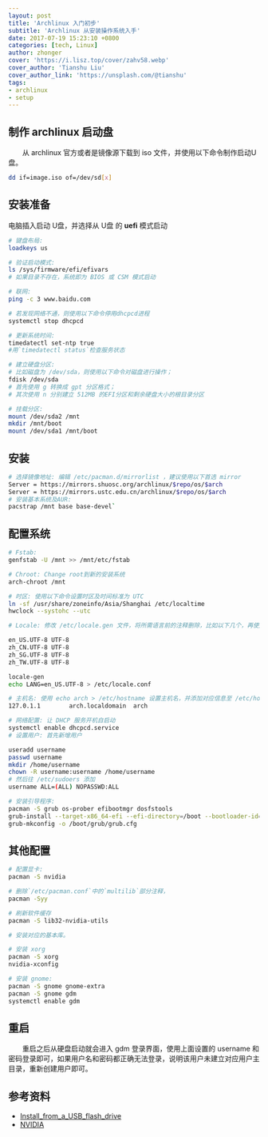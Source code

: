 ```yaml
---
layout: post
title: 'Archlinux 入门初步'
subtitle: 'Archlinux 从安装操作系统入手'
date: 2017-07-19 15:23:10 +0800
categories: [tech, Linux]
author: zhonger
cover: 'https://i.lisz.top/cover/zahv58.webp'
cover_author: 'Tianshu Liu'
cover_author_link: 'https://unsplash.com/@tianshu'
tags: 
- archlinux 
- setup
---
```


## 制作 archlinux 启动盘

&emsp;&emsp;从 archlinux 官方或者是镜像源下载到 iso 文件，并使用以下命令制作启动U盘。

```bash
dd if=image.iso of=/dev/sd[x]
```

## 安装准备

电脑插入启动 U盘，并选择从 U盘 的 **uefi** 模式启动

```bash
# 键盘布局:
loadkeys us

# 验证启动模式: 
ls /sys/firmware/efi/efivars
# 如果目录不存在，系统即为 BIOS 或 CSM 模式启动

# 联网:
ping -c 3 www.baidu.com

# 若发现网络不通，则使用以下命令停用dhcpcd进程
systemctl stop dhcpcd

# 更新系统时间: 
timedatectl set-ntp true
#用`timedatectl status`检查服务状态

# 建立硬盘分区:
# 比如磁盘为 /dev/sda，则使用以下命令对磁盘进行操作；
fdisk /dev/sda
# 首先使用 g 转换成 gpt 分区格式；
# 其次使用 n 分别建立 512MB 的EFI分区和剩余硬盘大小的根目录分区

# 挂载分区: 
mount /dev/sda2 /mnt
mkdir /mnt/boot
mount /dev/sda1 /mnt/boot
```

## 安装

```bash
# 选择镜像地址: 编辑 /etc/pacman.d/mirrorlist ，建议使用以下首选 mirror
Server = https://mirrors.shuosc.org/archlinux/$repo/os/$arch
Server = https://mirrors.ustc.edu.cn/archlinux/$repo/os/$arch
# 安装基本系统及AUR: 
pacstrap /mnt base base-devel`
```

## 配置系统

```bash
# Fstab: 
genfstab -U /mnt >> /mnt/etc/fstab

# Chroot: Change root到新的安装系统
arch-chroot /mnt

# 时区: 使用以下命令设置时区及时间标准为 UTC
ln -sf /usr/share/zoneinfo/Asia/Shanghai /etc/localtime
hwclock --systohc --utc

# Locale: 修改 /etc/locale.gen 文件，将所需语言前的注释删除，比如以下几个，再使用 locale-gen 生成locale配置文件，并提交默认语言

en_US.UTF-8 UTF-8
zh_CN.UTF-8 UTF-8
zh_SG.UTF-8 UTF-8
zh_TW.UTF-8 UTF-8

locale-gen
echo LANG=en_US.UTF-8 > /etc/locale.conf

# 主机名: 使用 echo arch > /etc/hostname 设置主机名，并添加对应信息至 /etc/hosts，如下所示：
127.0.1.1        arch.localdomain  arch

# 网络配置: 让 DHCP 服务开机自启动
systemctl enable dhcpcd.service 
# 设置用户: 首先新增用户

useradd username
passwd username
mkdir /home/username
chown -R username:username /home/username
# 然后往 /etc/sudoers 添加
username ALL=(ALL) NOPASSWD:ALL

# 安装引导程序: 
pacman -S grub os-prober efibootmgr dosfstools
grub-install --target-x86_64-efi --efi-directory=/boot --bootloader-id=grub --recheck
grub-mkconfig -o /boot/grub/grub.cfg
```

## 其他配置

```bash
# 配置显卡: 
pacman -S nvidia

# 删除`/etc/pacman.conf`中的`multilib`部分注释，
pacman -Syy

# 刷新软件缓存
pacman -S lib32-nvidia-utils

# 安装对应的基本库。
```

```bash
# 安装 xorg
pacman -S xorg
nvidia-xconfig

# 安装 gnome: 
pacman -S gnome gnome-extra
pacman -S gnome gdm
systemctl enable gdm
```

## 重启

&emsp;&emsp;重启之后从硬盘启动就会进入 gdm 登录界面，使用上面设置的 username 和密码登录即可，如果用户名和密码都正确无法登录，说明该用户未建立对应用户主目录，重新创建用户即可。

## 参考资料

- [Install_from_a_USB_flash_drive](https://wiki.archlinux.org/index.php/USB_flash_installation_media)
- [NVIDIA](https://wiki.archlinux.org/index.php/NVIDIA)
